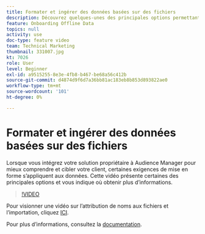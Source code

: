 ```yaml
---
title: Formater et ingérer des données basées sur des fichiers
description: Découvrez quelques-unes des principales options permettant d’obtenir plus d’informations lorsque vous intégrez votre solution propriétaire à Audience Manager afin de mieux comprendre et cibler votre client. Découvrez certaines exigences de formatage des données.
feature: Onboarding Offline Data
topics: null
activity: use
doc-type: feature video
team: Technical Marketing
thumbnail: 331007.jpg
kt: 7026
role: User
level: Beginner
exl-id: a9515255-8e3e-4fb8-b467-be68a56c412b
source-git-commit: d4874d9f6d7a36bb81ac183eb8b853d893822ae0
workflow-type: tm+mt
source-wordcount: '101'
ht-degree: 0%

---
```


# Formater et ingérer des données basées sur des fichiers

Lorsque vous intégrez votre solution propriétaire à Audience Manager pour mieux comprendre et cibler votre client, certaines exigences de mise en forme s’appliquent aux données. Cette vidéo présente certaines des principales options et vous indique où obtenir plus d’informations.

>[!VIDEO](https://video.tv.adobe.com/v/331007/?quality=12&learn=on)

Pour visionner une vidéo sur l’attribution de noms aux fichiers et l’importation, cliquez [ICI](steps-for-ingesting-file-based-data.md).

Pour plus d’informations, consultez la [documentation](https://experienceleague.adobe.com/docs/audience-manager/user-guide/implementation-integration-guides/sending-audience-data/batch-data-transfer-process/inbound-file-contents.html?).
